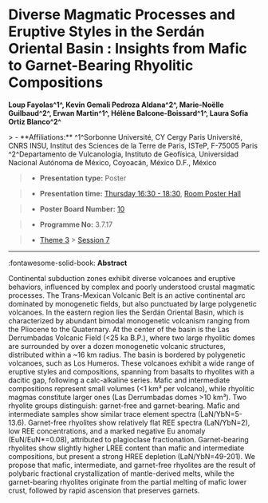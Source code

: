 # Diverse Magmatic Processes and Eruptive Styles in the Serdán Oriental Basin : Insights from Mafic to Garnet-Bearing Rhyolitic Compositions

**Loup Fayolas^1^, Kevin Gemali Pedroza Aldana^2^, Marie-Noëlle Guilbaud^2^, Erwan Martin^1^, Hélène Balcone-Boissard^1^, Laura Sofia Ortiz Blanco^2^**

<!-- more -->> - **Affiliations:** ^1^Sorbonne Université, CY Cergy Paris Université, CNRS INSU, Institut des Sciences de la Terre de Paris, ISTeP, F-75005 Paris ^2^Departamento de Vulcanología, Instituto de Geofísica, Universidad Nacional Autónoma de México, Coyoacán, México D.F., México

> - **Presentation type:** Poster

> - **Presentation time:** [Thursday 16:30 - 18:30](../sessions_comparison.md#__tabbed_3_6), [Room Poster Hall](../maps_venue.md#__tabbed_1_1)

> - **Poster Board Number:** [10](../map_poster_boards.md#thursday)

> - **Programme No:** 3.7.17

> - [Theme 3](../theme3.md) > [Session 7](../sessions/session-3-7.md)

--- 

:fontawesome-solid-book: **Abstract**

Continental subduction zones exhibit diverse volcanoes and eruptive behaviors, influenced by complex and poorly understood crustal magmatic processes. The Trans-Mexican Volcanic Belt is an active continental arc dominated by monogenetic fields, but also punctuated by large polygenetic volcanoes. In the eastern region lies the Serdán Oriental Basin, which is characterized by abundant bimodal monogenetic volcanism ranging from the Pliocene to the Quaternary. At the center of the basin is the Las Derrumbadas Volcanic Field (<25 ka B.P.), where two large rhyolitic domes are surrounded by over a dozen monogenetic volcanic structures, distributed within a ~16 km radius. The basin is bordered by polygenetic volcanoes, such as Los Humeros.
These volcanoes exhibit a wide range of eruptive styles and compositions, spanning from basalts to rhyolites with a dacitic gap, following a calc-alkaline series. Mafic and intermediate compositions represent small volumes (<1 km³ per volcano), while rhyolitic magmas constitute larger ones (Las Derrumbadas domes >10 km³). Two rhyolite groups distinguish: garnet-free and garnet-bearing. Mafic and intermediate samples show similar trace element spectra (LaN/YbN=5-13.6). Garnet-free rhyolites show relatively flat REE spectra (LaN/YbN=2), low REE concentrations, and a marked negative Eu anomaly (EuN/EuN*=0.08), attributed to plagioclase fractionation. Garnet-bearing rhyolites show slightly higher LREE content than mafic and intermediate compositions, but present a strong HREE depletion (LaN/YbN=49-201).
We propose that mafic, intermediate, and garnet-free rhyolites are the result of polybaric fractional crystallization of mantle-derived melts, while the garnet-bearing rhyolites originate from the partial melting of mafic lower crust, followed by rapid ascension that preserves garnets.


